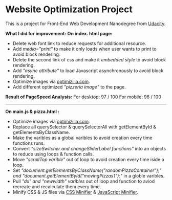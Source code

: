 Website Optimization Project
============================
This is a project for Front-End Web Development Nanodegree from [Udacity][1].

**What I did for improvement:**
**On index. html page:**
- Delete web font link to reduce requests for additional resource.
- Add *media="print"* to make it only loads when user wants to print to avoid block rendering.
- Delete the second link of css and make it *embedded style* to avoid block rendering.
- Add *"async attribute"* to load Javascript asynchronously to avoid block rendering.
- Optimize images via [optimizilla.com][2].
- Add different optimized *"pizzeria image"* to the page.

**Result of PageSpeed Analysis:**
For desktop: 97 / 100
For mobile: 96 / 100

***
**On main.js & pizza.html :**
- Optimize images via [optimizilla.com][2].
- Replace all querySelector & querySelectorAll with getElementById & getElementsByClassName.
- Make the varibles as a global varibles to avoid creation every time functions runs.
- Convert *"sizeSwitcher and changeSliderLabel functions"* into an objects to reduce using loops & function calls.
- Move *"scrollTop varible"* out of loop to avoid creation every time iside a loop. 
- Set *"document.getElementsByClassName("randomPizzaContainer");" and "document.getElementById("movingPizzas1");"* in a globle varibles.
- Pull *"dx" and "newwidth" varibles* out of loop and function to aviod recreate and recalculate them every time.
- Minify CSS & JS files via [CSS Minifier][3] & [JavaScript Minifier][4].

[1]:https://www.udacity.com/ 
[2]:http://optimizilla.com/
[3]:https://cssminifier.com/
[4]:https://javascript-minifier.com/